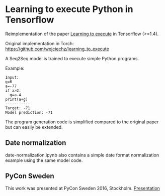 # Learning to execute Python in Tensorflow

Reimplementation of the paper [Learning to execute](https://arxiv.org/abs/1410.4615) in Tensorflow (>=1.4).

Original implementation in Torch:
https://github.com/wojciechz/learning_to_execute

A Seq2Seq model is trained to execute simple Python programs.

Example:
```
Input:
g=6
a=-77
if a>2:
  g=a-4
print(a+g)
-----------
Target: -71
Model prediction: -71
```

The program generation code is simplified compared to the original paper but can easily be extended.

## Date normalization

date-normalization.ipynb also contains a simple date format normalization example using the same model code.

## PyCon Sweden
This work was presented at PyCon Sweden 2016, Stockholm.
[Presentation](https://docs.google.com/presentation/d/14hkW1uOC7TUk2iPknvDUHN_vZKHkQwyd5NwLLavxErs/edit?usp=sharing)


